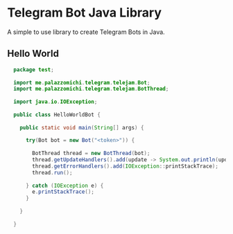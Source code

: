 # Telegram Bot Java Library
A simple to use library to create Telegram Bots in Java.

## Hello World
```java
  package test;
  
  import me.palazzomichi.telegram.telejam.Bot;
  import me.palazzomichi.telegram.telejam.BotThread;
  
  import java.io.IOException;
  
  public class HelloWorldBot {
  
    public static void main(String[] args) {
  
      try(Bot bot = new Bot("<token>")) {
  
        BotThread thread = new BotThread(bot);
        thread.getUpdateHandlers().add(update -> System.out.println(update.toJson()));
        thread.getErrorHandlers().add(IOException::printStackTrace);
        thread.run();
  
      } catch (IOException e) {
        e.printStackTrace();
      }
  
    }
  
  }
```